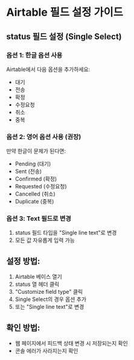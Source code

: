 # Airtable 필드 설정 가이드

## status 필드 설정 (Single Select)

### 옵션 1: 한글 옵션 사용
Airtable에서 다음 옵션을 추가하세요:
- 대기
- 전송
- 확정
- 수정요청
- 취소
- 중복

### 옵션 2: 영어 옵션 사용 (권장)
만약 한글이 문제가 된다면:
- Pending (대기)
- Sent (전송)
- Confirmed (확정)
- Requested (수정요청)
- Cancelled (취소)
- Duplicate (중복)

### 옵션 3: Text 필드로 변경
1. status 필드 타입을 "Single line text"로 변경
2. 모든 값 자유롭게 입력 가능

## 설정 방법:
1. Airtable 베이스 열기
2. status 열 헤더 클릭
3. "Customize field type" 클릭
4. Single Select의 경우 옵션 추가
5. 또는 "Single line text"로 변경

## 확인 방법:
- 웹 페이지에서 피드백 상태 변경 시 저장되는지 확인
- 콘솔 에러가 사라지는지 확인